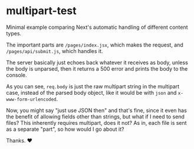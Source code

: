 # multipart-test

Minimal example comparing Next's automatic handling of different content types.

The important parts are `/pages/index.jsx`, which makes the request, and `/pages/api/submit.js`, which handles it.

The server basically just echoes back whatever it receives as body, unless the body is unparsed, then it returns a 500 error and prints the body to the console.

As you can see, `req.body` is just the raw multipart string in the multipart case, instead of the parsed body object, like it would be with `json` and `x-www-form-urlencoded`.

Now, you might say "just use JSON then" and that's fine, since it even has the benefit of allowing fields other than strings, but what if I need to send files? This inherently requires multipart, does it not? As in, each file is sent as a separate "part", so how would I go about it?

Thanks. ♥
